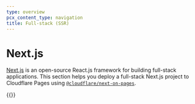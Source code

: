 ```yaml
---
type: overview
pcx_content_type: navigation
title: Full-stack (SSR)
---
```


# Next.js

[Next.js](https://nextjs.org) is an open-source React.js framework for building full-stack applications. This section helps you deploy a full-stack Next.js project to Cloudflare Pages using [`@cloudflare/next-on-pages`](https://github.com/cloudflare/next-on-pages/tree/main/packages/next-on-pages/docs).

{{<directory-listing>}}